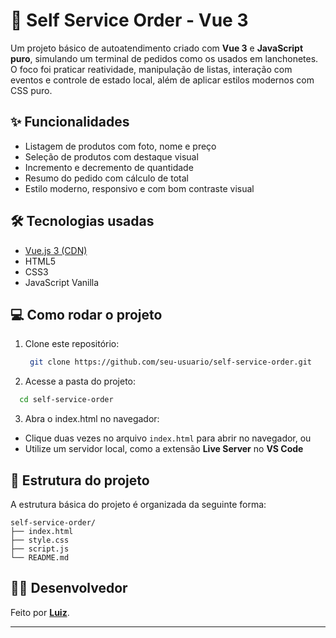 # 🧾 Self Service Order - Vue 3

Um projeto básico de autoatendimento criado com **Vue 3** e **JavaScript puro**, simulando um terminal de pedidos como os usados em lanchonetes. O foco foi praticar reatividade, manipulação de listas, interação com eventos e controle de estado local, além de aplicar estilos modernos com CSS puro.

## ✨ Funcionalidades

- Listagem de produtos com foto, nome e preço
- Seleção de produtos com destaque visual
- Incremento e decremento de quantidade
- Resumo do pedido com cálculo de total
- Estilo moderno, responsivo e com bom contraste visual

## 🛠 Tecnologias usadas

- [Vue.js 3 (CDN)](https://vuejs.org/)
- HTML5
- CSS3
- JavaScript Vanilla

## 💻 Como rodar o projeto

1. Clone este repositório:
   ```bash
    git clone https://github.com/seu-usuario/self-service-order.git
   ```
2. Acesse a pasta do projeto:

```bash
  cd self-service-order
```

3. Abra o index.html no navegador:

- Clique duas vezes no arquivo `index.html` para abrir no navegador, ou
- Utilize um servidor local, como a extensão **Live Server** no **VS Code**

## 📂 Estrutura do projeto

A estrutura básica do projeto é organizada da seguinte forma:

```
self-service-order/
├── index.html
├── style.css
├── script.js
└── README.md
```

## 🧑‍💻 Desenvolvedor

Feito por **[Luiz](https://github.com/seu-usuario)**.

---
